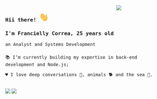 <img align="right" width="30%" src="https://media4.giphy.com/media/xT1XGzXhVgWRLN1Cco/giphy.gif?cid=ecf05e477nwek5k4cjd14k1qwfrszwt25mjywimb48n5igsz&rid=giphy.gif"/>

### <samp>Hii there! <img src="https://raw.githubusercontent.com/ABSphreak/ABSphreak/master/gifs/Hi.gif" width="30px" /></samp>

### <kbd> I'm Francielly Correa, 25 years old </kbd>

<kbd>an Analyst and Systems Development </kbd>

###

 <samp> 📚 I’m currently building my expertise in back-end development and Node.js; </samp>

 <samp> ♥ I love deep conversations 🤯, animals 🐕 and the sea 🌊. </samp>
 
##

<img src="https://img.shields.io/badge/-C%20-blue" /> <img src="https://img.shields.io/badge/-Java-grey" />

<!-- 
**Franciellycs/Franciellycs** is a ✨ _special_ ✨ repository because its `README.md` (this file) appears on your GitHub profile.

Here are some ideas to get you started:

- 🔭 I’m currently working on ...
- 🌱 I’m currently learning ...
- 👯 I’m looking to collaborate on ...
- 🤔 I’m looking for help with ...
- 💬 Ask me about ...
- 📫 How to reach me: ...
- 😄 Pronouns: ...
- ⚡ Fun fact: ...
-->
